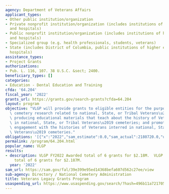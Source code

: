 ```yaml
---
agency: Department of Veterans Affairs
applicant_types:
- Other public institution/organization
- Private nonprofit institution/organization (includes institutions of higher education
  and hospitals)
- Public nonprofit institution/organization (includes institutions of higher education
  and hospitals)
- Specialized group (e.g. health professionals, students, veterans)
- State (includes District of Columbia, public institutions of higher education and
  hospitals)
assistance_types:
- Project Grants
authorizations:
- Pub. L. 116, 107. 38 U.S.C. &sect; 2400.
beneficiary_types: []
categories:
- Education - Dental Education and Training
cfda: '64.204'
fiscal_year: '2022'
grants_url: https://grants.gov/search-grants?cfda=64.204
layout: program
objective: "VLGP will provide grants to eligible entities for the purpose of conducting\
  \ cemetery research related to national, State, or Tribal Veterans\u2019 cemeteries;\
  \ producing educational materials that teach about the history of Veterans interred\
  \ in national, State, or Tribal Veterans\u2019 cemeteries; and promoting community\
  \ engagement with the histories of Veterans interred in national, State, or Tribal\
  \ Veterans\u2019 cemeteries."
obligations: '[{"x":"2022","sam_estimate":0.0,"sam_actual":2180720.0,"usa_spending_actual":2188721.69},{"x":"2023","sam_estimate":2187806.0,"sam_actual":0.0,"usa_spending_actual":2187806.96},{"x":"2024","sam_estimate":2200000.0,"sam_actual":0.0,"usa_spending_actual":0.0}]'
permalink: /program/64.204.html
popular_name: VLGP
results:
- description: VLGP FY2022 Awarded total of 6 grants for $2.18M.  VLGP FY2023 Awarded
    total of 6 grants for $2.187M.
  year: '2022'
sam_url: https://sam.gov/fal/39e399e95ed14368befa607d562c27ee/view
sub-agency: Directory / National Cemetery Administration
title: Veterans Legacy Grants Program
usaspending_url: https://www.usaspending.gov/search/?hash=496b11a72170574df5ad968ae29d6c6c
---
```

